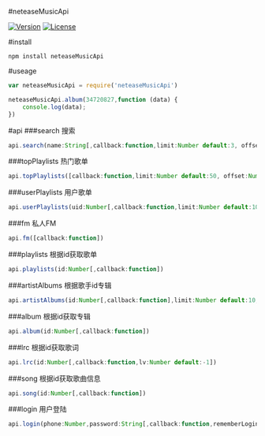 #neteaseMusicApi
<p align="left">
    <a href="https://www.npmjs.com/package/neteaseMusicApi"><img src="https://img.shields.io/npm/v/neteaseMusicApi.svg" alt="Version"></a>
    <a href="https://www.npmjs.com/package/neteaseMusicApi"><img src="https://img.shields.io/npm/l/neteaseMusicApi.svg" alt="License"></a>
</p>

#install
``` 
npm install neteaseMusicApi
``` 

#useage
``` javascript
var neteaseMusicApi = require('neteaseMusicApi')

neteaseMusicApi.album(34720827,function (data) {
    console.log(data);
})
``` 

#api
###search 搜索
``` javascript
api.search(name:String[,callback:function,limit:Number default:3, offset:Number default:0])
```
###topPlaylists 热门歌单
``` javascript
api.topPlaylists([callback:function,limit:Number default:50, offset:Number default:0])
```
###userPlaylists 用户歌单
``` javascript
api.userPlaylists(uid:Number[,callback:function,limit:Number default:10, offset:Number default:0])
```
###fm 私人FM
``` javascript
api.fm([callback:function])
```
###playlists 根据id获取歌单
``` javascript
api.playlists(id:Number[,callback:function])
```
###artistAlbums 根据歌手id专辑
``` javascript
api.artistAlbums(id:Number[,callback:function],limit:Number default:10, offset:Number default:0])
```
###album 根据id获取专辑
``` javascript
api.album(id:Number[,callback:function])
```
###lrc 根据id获取歌词
``` javascript
api.lrc(id:Number[,callback:function,lv:Number default:-1])
```
###song 根据id获取歌曲信息
``` javascript
api.song(id:Number[,callback:function])
```
###login 用户登陆
``` javascript
api.login(phone:Number,password:String[,callback:function,rememberLogin:Boolean default:true])
```

